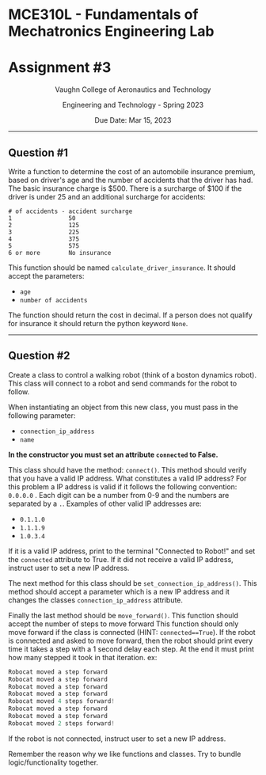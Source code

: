 # MCE310L - Fundamentals of Mechatronics Engineering Lab
# Assignment #3

<p align="center">Vaughn College of Aeronautics and Technology</p>
<p align="center">Engineering and Technology - Spring 2023</p>
<p align="center">Due Date: Mar 15, 2023</p>

<hr />

## Question #1
Write a function to determine the cost of an automobile insurance premium, based on driver's age and the number of accidents that the driver has had.
The basic insurance charge is $500. There is a surcharge of $100 if the driver is under 25 and an additional surcharge for accidents:
```
# of accidents - accident surcharge
1 			     50
2 			     125
3 			     225
4 			     375
5 			     575
6 or more 	     No insurance
```

This function should be named `calculate_driver_insurance`. It should accept the parameters:
- `age`
- `number of accidents`

The function should return the cost in decimal. If a person does not qualify for insurance it should return the python keyword `None`.

<hr />

## Question #2
Create a class to control a walking robot (think of a boston dynamics robot). This class will connect to a robot and send commands for the robot to follow.

When instantiating an object from this new class, you must pass in the following parameter: 
- `connection_ip_address`
- `name`

**In the constructor you must set an attribute `connected` to False.**
 
This class should have the method: `connect()`. 
This method should verify that you have a valid IP address.
What constitutes a valid IP address? For this problem a IP address is valid if it follows the following convention: `0.0.0.0` . Each digit can be a number from 0-9 and the numbers are separated by a `.`. Examples of other valid IP addresses are:
- `0.1.1.0`
- `1.1.1.9`
- `1.0.3.4`

If it is a valid IP address, print to the terminal "Connected to Robot!" and set the `connected` attribute to True.
If it did not receive a valid IP address, instruct user to set a new IP address.

The next method for this class should be `set_connection_ip_address()`. This method should accept a parameter which is a new IP address and it changes the classes `connection_ip_address` attribute.

Finally the last method should be `move_forward()`. This function should accept the number of steps to move forward
This function should only move forward if the class is connected (HINT: `connected==True`).
If the robot is connected and asked to move forward, then the robot should print every time it takes a step with a 1 second delay each step.
At the end it must print how many stepped it took in that iteration.
ex:
```python
Robocat moved a step forward
Robocat moved a step forward
Robocat moved a step forward
Robocat moved a step forward
Robocat moved 4 steps forward!
Robocat moved a step forward
Robocat moved a step forward
Robocat moved 2 steps forward!
```

If the robot is not connected, instruct user to set a new IP address.

Remember the reason why we like functions and classes. Try to bundle logic/functionality together.
